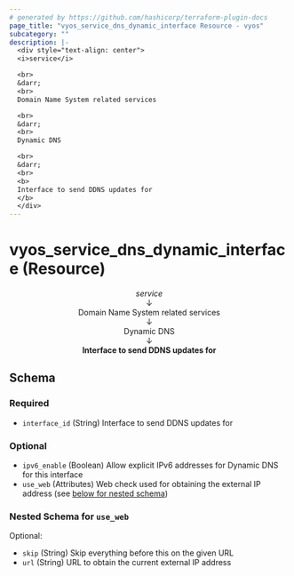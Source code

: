```yaml
---
# generated by https://github.com/hashicorp/terraform-plugin-docs
page_title: "vyos_service_dns_dynamic_interface Resource - vyos"
subcategory: ""
description: |-
  <div style="text-align: center">
  <i>service</i>

  <br>
  &darr;
  <br>
  Domain Name System related services

  <br>
  &darr;
  <br>
  Dynamic DNS

  <br>
  &darr;
  <br>
  <b>
  Interface to send DDNS updates for
  </b>
  </div>
---
```


# vyos_service_dns_dynamic_interface (Resource)

<div style="text-align: center">
<i>service</i>

<br>
&darr;
<br>
Domain Name System related services

<br>
&darr;
<br>
Dynamic DNS

<br>
&darr;
<br>
<b>
Interface to send DDNS updates for
</b>
</div>



<!-- schema generated by tfplugindocs -->
## Schema

### Required

- `interface_id` (String) Interface to send DDNS updates for

### Optional

- `ipv6_enable` (Boolean) Allow explicit IPv6 addresses for Dynamic DNS for this interface
- `use_web` (Attributes) Web check used for obtaining the external IP address (see [below for nested schema](#nestedatt--use_web))

<a id="nestedatt--use_web"></a>
### Nested Schema for `use_web`

Optional:

- `skip` (String) Skip everything before this on the given URL
- `url` (String) URL to obtain the current external IP address
